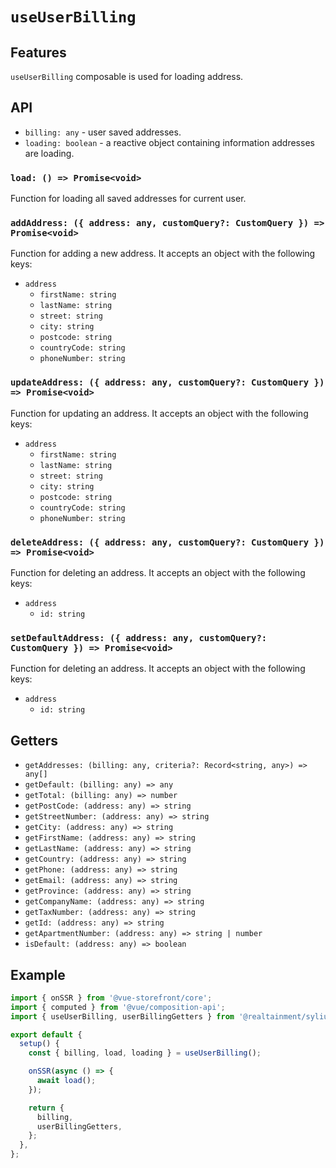 # `useUserBilling`

## Features

`useUserBilling` composable is used for loading address.

## API

- `billing: any` - user saved addresses.
- `loading: boolean` - a reactive object containing information addresses are loading.

### `load: () => Promise<void>`

Function for loading all saved addresses for current user.

### `addAddress: ({ address: any, customQuery?: CustomQuery }) => Promise<void>`

Function for adding a new address. It accepts an object with the following keys:

- `address`
  - `firstName: string`
  - `lastName: string`
  - `street: string`
  - `city: string`
  - `postcode: string`
  - `countryCode: string`
  - `phoneNumber: string`

### `updateAddress: ({ address: any, customQuery?: CustomQuery }) => Promise<void>`

Function for updating an address. It accepts an object with the following keys:

- `address`
  - `firstName: string`
  - `lastName: string`
  - `street: string`
  - `city: string`
  - `postcode: string`
  - `countryCode: string`
  - `phoneNumber: string`

### `deleteAddress: ({ address: any, customQuery?: CustomQuery }) => Promise<void>`

Function for deleting an address. It accepts an object with the following keys:

- `address`
  - `id: string`

### `setDefaultAddress: ({ address: any, customQuery?: CustomQuery }) => Promise<void>`

Function for deleting an address. It accepts an object with the following keys:

- `address`
  - `id: string`

## Getters

- `getAddresses: (billing: any, criteria?: Record<string, any>) => any[]`
- `getDefault: (billing: any) => any`
- `getTotal: (billing: any) => number`
- `getPostCode: (address: any) => string`
- `getStreetNumber: (address: any) => string`
- `getCity: (address: any) => string`
- `getFirstName: (address: any) => string`
- `getLastName: (address: any) => string`
- `getCountry: (address: any) => string`
- `getPhone: (address: any) => string`
- `getEmail: (address: any) => string`
- `getProvince: (address: any) => string`
- `getCompanyName: (address: any) => string`
- `getTaxNumber: (address: any) => string`
- `getId: (address: any) => string`
- `getApartmentNumber: (address: any) => string | number`
- `isDefault: (address: any) => boolean`

## Example

```js
import { onSSR } from '@vue-storefront/core';
import { computed } from '@vue/composition-api';
import { useUserBilling, userBillingGetters } from '@realtainment/sylius';

export default {
  setup() {
    const { billing, load, loading } = useUserBilling();

    onSSR(async () => {
      await load();
    });

    return {
      billing,
      userBillingGetters,
    };
  },
};
```
